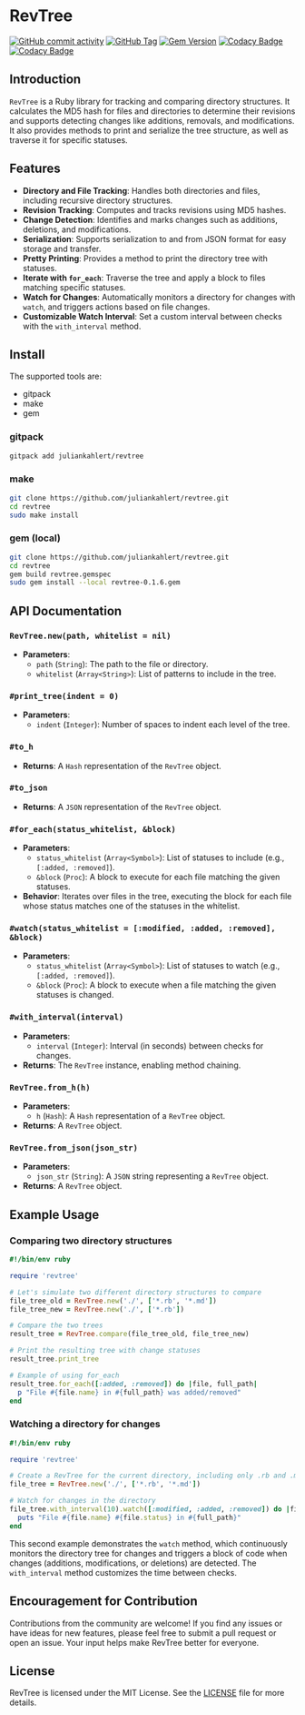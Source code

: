 # RevTree

[![GitHub commit activity](https://img.shields.io/github/commit-activity/t/juliankahlert/revtree)](https://github.com/juliankahlert/revtree/commits/)
[![GitHub Tag](https://img.shields.io/github/v/tag/juliankahlert/revtree)](https://github.com/juliankahlert/revtree)
[![Gem Version](https://img.shields.io/gem/v/revtree)](https://rubygems.org/gems/revtree)
[![Codacy Badge](https://app.codacy.com/project/badge/Grade/ac169e80b46b4d78a1a3e8e15be24c2f)](https://app.codacy.com/gh/juliankahlert/revtree/dashboard?utm_source=gh&utm_medium=referral&utm_content=&utm_campaign=Badge_grade)
[![Codacy Badge](https://app.codacy.com/project/badge/Coverage/ac169e80b46b4d78a1a3e8e15be24c2f)](https://app.codacy.com/gh/juliankahlert/revtree/dashboard?utm_source=gh&utm_medium=referral&utm_content=&utm_campaign=Badge_coverage)

## Introduction

`RevTree` is a Ruby library for tracking and comparing directory structures.
It calculates the MD5 hash for files and directories to determine their revisions and supports detecting changes like additions, removals, and modifications.
It also provides methods to print and serialize the tree structure, as well as traverse it for specific statuses.

## Features

- **Directory and File Tracking**: Handles both directories and files, including recursive directory structures.
- **Revision Tracking**: Computes and tracks revisions using MD5 hashes.
- **Change Detection**: Identifies and marks changes such as additions, deletions, and modifications.
- **Serialization**: Supports serialization to and from JSON format for easy storage and transfer.
- **Pretty Printing**: Provides a method to print the directory tree with statuses.
- **Iterate with `for_each`**: Traverse the tree and apply a block to files matching specific statuses.
- **Watch for Changes**: Automatically monitors a directory for changes with `watch`, and triggers actions based on file changes.
- **Customizable Watch Interval**: Set a custom interval between checks with the `with_interval` method.

## Install

The supported tools are:

- gitpack
- make
- gem

### gitpack

```sh
gitpack add juliankahlert/revtree
```

### make

```sh
git clone https://github.com/juliankahlert/revtree.git
cd revtree
sudo make install
```

### gem (local)

```sh
git clone https://github.com/juliankahlert/revtree.git
cd revtree
gem build revtree.gemspec
sudo gem install --local revtree-0.1.6.gem
```

## API Documentation

### `RevTree.new(path, whitelist = nil)`

- **Parameters**:
  - `path` (`String`): The path to the file or directory.
  - `whitelist` (`Array<String>`): List of patterns to include in the tree.

### `#print_tree(indent = 0)`

- **Parameters**:
  - `indent` (`Integer`): Number of spaces to indent each level of the tree.

### `#to_h`

- **Returns**: A `Hash` representation of the `RevTree` object.

### `#to_json`

- **Returns**: A `JSON` representation of the `RevTree` object.

### `#for_each(status_whitelist, &block)`

- **Parameters**:
  - `status_whitelist` (`Array<Symbol>`): List of statuses to include (e.g., `[:added, :removed]`).
  - `&block` (`Proc`): A block to execute for each file matching the given statuses.
- **Behavior**: Iterates over files in the tree, executing the block for each file whose status matches one of the statuses in the whitelist.

### `#watch(status_whitelist = [:modified, :added, :removed], &block)`

- **Parameters**:
  - `status_whitelist` (`Array<Symbol>`): List of statuses to watch (e.g., `[:added, :removed]`).
  - `&block` (`Proc`): A block to execute when a file matching the given statuses is changed.

### `#with_interval(interval)`

- **Parameters**:
  - `interval` (`Integer`): Interval (in seconds) between checks for changes.
- **Returns**: The `RevTree` instance, enabling method chaining.

### `RevTree.from_h(h)`

- **Parameters**:
  - `h` (`Hash`): A `Hash` representation of a `RevTree` object.
- **Returns**: A `RevTree` object.

### `RevTree.from_json(json_str)`

- **Parameters**:
  - `json_str` (`String`): A `JSON` string representing a `RevTree` object.
- **Returns**: A `RevTree` object.

## Example Usage

### Comparing two directory structures

```ruby
#!/bin/env ruby

require 'revtree'

# Let's simulate two different directory structures to compare
file_tree_old = RevTree.new('./', ['*.rb', '*.md'])
file_tree_new = RevTree.new('./', ['*.rb'])

# Compare the two trees
result_tree = RevTree.compare(file_tree_old, file_tree_new)

# Print the resulting tree with change statuses
result_tree.print_tree

# Example of using for_each
result_tree.for_each([:added, :removed]) do |file, full_path|
  p "File #{file.name} in #{full_path} was added/removed"
end
```

### Watching a directory for changes

```ruby
#!/bin/env ruby

require 'revtree'

# Create a RevTree for the current directory, including only .rb and .md files
file_tree = RevTree.new('./', ['*.rb', '*.md'])

# Watch for changes in the directory
file_tree.with_interval(10).watch([:modified, :added, :removed]) do |file, full_path|
  puts "File #{file.name} #{file.status} in #{full_path}"
end
```

This second example demonstrates the `watch` method, which continuously monitors the directory tree for changes and triggers a block of code when changes (additions, modifications, or deletions) are detected. The `with_interval` method customizes the time between checks.

## Encouragement for Contribution

Contributions from the community are welcome!
If you find any issues or have ideas for new features, please feel free to submit a pull request or open an issue.
Your input helps make RevTree better for everyone.

## License

RevTree is licensed under the MIT License. See the [LICENSE](LICENSE) file for more details.
